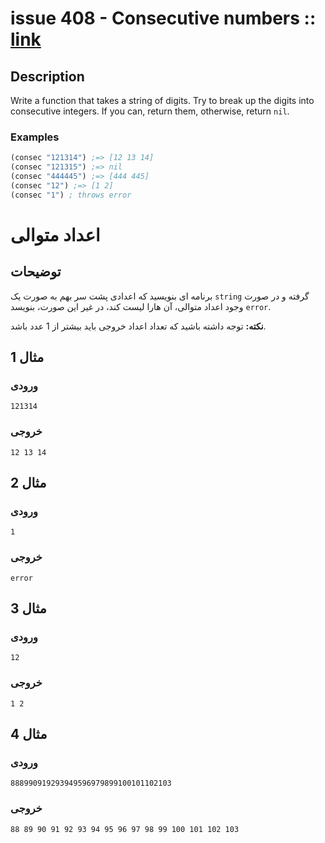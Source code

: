 # issue 408 - Consecutive numbers :: [link](https://ericnormand.me/issues/purelyfunctional-tv-newsletter-408-3-stakeholders-of-programming)

## Description

Write a function that takes a string of digits. 
Try to break up the digits into consecutive integers. 
If you can, return them, otherwise, return `nil`.

### Examples
```clj
(consec "121314") ;=> [12 13 14]
(consec "121315") ;=> nil
(consec "444445") ;=> [444 445]
(consec "12") ;=> [1 2]
(consec "1") ; throws error
```

# اعداد متوالی
## توضیحات
برنامه ای بنویسید که اعدادی پشت سر بهم به صورت یک 
`string`
گرفته و در صورت وجود اعداد متوالی، آن هارا لیست کند، 
در غیر این صورت، بنویسد
`error`.

**نکته:**
توجه داشته باشید که تعداد اعداد خروجی باید بیشتر از 1 عدد باشد.


## مثال 1
### ورودی
```
121314
```
### خروجی
```
12 13 14
```


## مثال 2
### ورودی
```
1
```
### خروجی
```
error
```

## مثال 3
### ورودی
```
12
```
### خروجی
```
1 2
```

## مثال 4
### ورودی
```
888990919293949596979899100101102103
```
### خروجی
```
88 89 90 91 92 93 94 95 96 97 98 99 100 101 102 103
```
